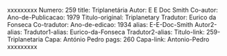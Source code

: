 xxxxxxxxx
Numero: 259
title: Triplanetária
Autor: E E Doc Smith
Co-autor: 
Ano-de-Publicacao: 1979
Titulo-original: Triplanetary
Tradutor: Eurico da Fonseca
Co-tradutor: 
Ano-de-edicao: 1934
alias: E-E-Doc-Smith
Autor2-alias: 
Tradutor1-alias: Eurico-da-Fonseca
Tradutor2-alias: 
Titulo-link: 259-Triplanetaria
Capa: António Pedro
pags: 260
Capa-link: Antonio-Pedro
xxxxxxxxx